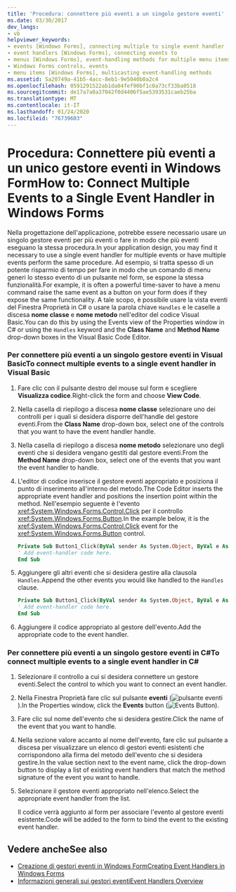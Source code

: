 ```yaml
---
title: 'Procedura: connettere più eventi a un singolo gestore eventi'
ms.date: 03/30/2017
dev_langs:
- vb
helpviewer_keywords:
- events [Windows Forms], connecting multiple to single event handler
- event handlers [Windows Forms], connecting events to
- menus [Windows Forms], event-handling methods for multiple menu items
- Windows Forms controls, events
- menu items [Windows Forms], multicasting event-handling methods
ms.assetid: 5a20749a-41b5-4acc-8eb1-9e5040b0a2c4
ms.openlocfilehash: 0591291522ab1da04fef90bf1c0a73cf33ba0518
ms.sourcegitcommit: de17a7a0a37042f0d4406f5ae5393531caeb25ba
ms.translationtype: MT
ms.contentlocale: it-IT
ms.lasthandoff: 01/24/2020
ms.locfileid: "76739603"
---
```

# <a name="how-to-connect-multiple-events-to-a-single-event-handler-in-windows-forms"></a><span data-ttu-id="d5959-102">Procedura: Connettere più eventi a un unico gestore eventi in Windows Form</span><span class="sxs-lookup"><span data-stu-id="d5959-102">How to: Connect Multiple Events to a Single Event Handler in Windows Forms</span></span>
<span data-ttu-id="d5959-103">Nella progettazione dell'applicazione, potrebbe essere necessario usare un singolo gestore eventi per più eventi o fare in modo che più eventi eseguano la stessa procedura.</span><span class="sxs-lookup"><span data-stu-id="d5959-103">In your application design, you may find it necessary to use a single event handler for multiple events or have multiple events perform the same procedure.</span></span> <span data-ttu-id="d5959-104">Ad esempio, si tratta spesso di un potente risparmio di tempo per fare in modo che un comando di menu generi lo stesso evento di un pulsante nel form, se espone la stessa funzionalità.</span><span class="sxs-lookup"><span data-stu-id="d5959-104">For example, it is often a powerful time-saver to have a menu command raise the same event as a button on your form does if they expose the same functionality.</span></span> <span data-ttu-id="d5959-105">A tale scopo, è possibile usare la vista eventi del Finestra Proprietà in C# o usare la parola chiave `Handles` e le caselle a discesa **nome classe** e **nome metodo** nell'editor del codice Visual Basic.</span><span class="sxs-lookup"><span data-stu-id="d5959-105">You can do this by using the Events view of the Properties window in C# or using the `Handles` keyword and the **Class Name** and **Method Name** drop-down boxes in the Visual Basic Code Editor.</span></span>  
  
### <a name="to-connect-multiple-events-to-a-single-event-handler-in-visual-basic"></a><span data-ttu-id="d5959-106">Per connettere più eventi a un singolo gestore eventi in Visual Basic</span><span class="sxs-lookup"><span data-stu-id="d5959-106">To connect multiple events to a single event handler in Visual Basic</span></span>  
  
1. <span data-ttu-id="d5959-107">Fare clic con il pulsante destro del mouse sul form e scegliere **Visualizza codice**.</span><span class="sxs-lookup"><span data-stu-id="d5959-107">Right-click the form and choose **View Code**.</span></span>  
  
2. <span data-ttu-id="d5959-108">Nella casella di riepilogo a discesa **nome classe** selezionare uno dei controlli per i quali si desidera disporre dell'handle del gestore eventi.</span><span class="sxs-lookup"><span data-stu-id="d5959-108">From the **Class Name** drop-down box, select one of the controls that you want to have the event handler handle.</span></span>  
  
3. <span data-ttu-id="d5959-109">Nella casella di riepilogo a discesa **nome metodo** selezionare uno degli eventi che si desidera vengano gestiti dal gestore eventi.</span><span class="sxs-lookup"><span data-stu-id="d5959-109">From the **Method Name** drop-down box, select one of the events that you want the event handler to handle.</span></span>  
  
4. <span data-ttu-id="d5959-110">L'editor di codice inserisce il gestore eventi appropriato e posiziona il punto di inserimento all'interno del metodo.</span><span class="sxs-lookup"><span data-stu-id="d5959-110">The Code Editor inserts the appropriate event handler and positions the insertion point within the method.</span></span> <span data-ttu-id="d5959-111">Nell'esempio seguente è l'evento <xref:System.Windows.Forms.Control.Click> per il controllo <xref:System.Windows.Forms.Button>.</span><span class="sxs-lookup"><span data-stu-id="d5959-111">In the example below, it is the <xref:System.Windows.Forms.Control.Click> event for the <xref:System.Windows.Forms.Button> control.</span></span>  
  
    ```vb  
    Private Sub Button1_Click(ByVal sender As System.Object, ByVal e As System.EventArgs) Handles Button1.Click  
    ' Add event-handler code here.  
    End Sub  
    ```  
  
5. <span data-ttu-id="d5959-112">Aggiungere gli altri eventi che si desidera gestire alla clausola `Handles`.</span><span class="sxs-lookup"><span data-stu-id="d5959-112">Append the other events you would like handled to the `Handles` clause.</span></span>  
  
    ```vb  
    Private Sub Button1_Click(ByVal sender As System.Object, ByVal e As System.EventArgs) Handles Button1.Click, Button2.Click  
    ' Add event-handler code here.  
    End Sub  
    ```  
  
6. <span data-ttu-id="d5959-113">Aggiungere il codice appropriato al gestore dell'evento.</span><span class="sxs-lookup"><span data-stu-id="d5959-113">Add the appropriate code to the event handler.</span></span>  
  
### <a name="to-connect-multiple-events-to-a-single-event-handler-in-c"></a><span data-ttu-id="d5959-114">Per connettere più eventi a un singolo gestore eventi in C\#</span><span class="sxs-lookup"><span data-stu-id="d5959-114">To connect multiple events to a single event handler in C\#</span></span>
  
1. <span data-ttu-id="d5959-115">Selezionare il controllo a cui si desidera connettere un gestore eventi.</span><span class="sxs-lookup"><span data-stu-id="d5959-115">Select the control to which you want to connect an event handler.</span></span>  
  
2. <span data-ttu-id="d5959-116">Nella Finestra Proprietà fare clic sul pulsante **eventi** (![pulsante eventi](./media/vxeventsbutton-propertieswindow.png "vxEventsButton_PropertiesWindow")).</span><span class="sxs-lookup"><span data-stu-id="d5959-116">In the Properties window, click the **Events** button (![Events Button](./media/vxeventsbutton-propertieswindow.png "vxEventsButton_PropertiesWindow")).</span></span>  
  
3. <span data-ttu-id="d5959-117">Fare clic sul nome dell'evento che si desidera gestire.</span><span class="sxs-lookup"><span data-stu-id="d5959-117">Click the name of the event that you want to handle.</span></span>  
  
4. <span data-ttu-id="d5959-118">Nella sezione valore accanto al nome dell'evento, fare clic sul pulsante a discesa per visualizzare un elenco di gestori eventi esistenti che corrispondono alla firma del metodo dell'evento che si desidera gestire.</span><span class="sxs-lookup"><span data-stu-id="d5959-118">In the value section next to the event name, click the drop-down button to display a list of existing event handlers that match the method signature of the event you want to handle.</span></span>  
  
5. <span data-ttu-id="d5959-119">Selezionare il gestore eventi appropriato nell'elenco.</span><span class="sxs-lookup"><span data-stu-id="d5959-119">Select the appropriate event handler from the list.</span></span>  
  
     <span data-ttu-id="d5959-120">Il codice verrà aggiunto al form per associare l'evento al gestore eventi esistente.</span><span class="sxs-lookup"><span data-stu-id="d5959-120">Code will be added to the form to bind the event to the existing event handler.</span></span>  
  
## <a name="see-also"></a><span data-ttu-id="d5959-121">Vedere anche</span><span class="sxs-lookup"><span data-stu-id="d5959-121">See also</span></span>

- [<span data-ttu-id="d5959-122">Creazione di gestori eventi in Windows Form</span><span class="sxs-lookup"><span data-stu-id="d5959-122">Creating Event Handlers in Windows Forms</span></span>](creating-event-handlers-in-windows-forms.md)
- [<span data-ttu-id="d5959-123">Informazioni generali sui gestori eventi</span><span class="sxs-lookup"><span data-stu-id="d5959-123">Event Handlers Overview</span></span>](event-handlers-overview-windows-forms.md)
